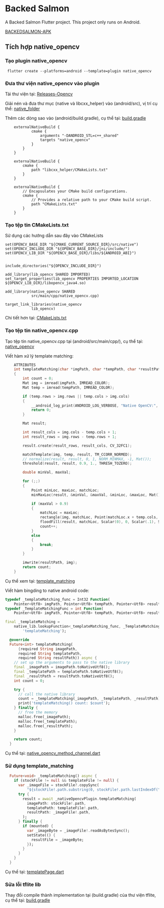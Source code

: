 # Backed Salmon

A Backed Salmon Flutter project.
This project only runs on Android.

[BACKEDSALMON-APK](https://drive.google.com/drive/u/0/folders/1nymJ1JWIR8zYNLoukrR4Ym3u407YQtmt)

## Tích hợp native_opencv
 
 ### Tạo plugin native_opencv

```
 flutter create --platforms=android --template=plugin native_opencv
```

### Đưa thư viện native_opencv vào plugin

Tải thư viện tại: [Releases-Opencv](https://opencv.org/releases/)

Giải nén và đưa thư mục (native và libcxx_helper) vào (android/src), vị trí cụ thể: [native_folder](https://github.com/phuoctan4141/flutter/tree/main/bakedsalmon/packages/native_opencv/android/src)

Thêm các dòng sao vào (android/build.gradle), cụ thể tại: [build.gradle](https://github.com/phuoctan4141/flutter/blob/main/bakedsalmon/packages/native_opencv/android/build.gradle)

```
    externalNativeBuild {
            cmake {
                arguments "-DANDROID_STL=c++_shared"
                targets "native_opencv"
            }
        }
    }
```

```
    externalNativeBuild {
        cmake {
            path "libcxx_helper/CMakeLists.txt"
        }
    }
```

```
    externalNativeBuild {
        // Encapsulates your CMake build configurations.
        cmake {
            // Provides a relative path to your CMake build script.
            path "CMakeLists.txt"
        }
    }
```

### Tạo tệp tin CMakeLists.txt

Sử dụng các hướng dẫn sau đây vào CMakeLists

```
set(OPENCV_BASE_DIR "${CMAKE_CURRENT_SOURCE_DIR}/src/native")
set(OPENCV_INCLUDE_DIR "${OPENCV_BASE_DIR}/jni/include/")
set(OPENCV_LIB_DIR "${OPENCV_BASE_DIR}/libs/${ANDROID_ABI}")
```

```

include_directories("${OPENCV_INCLUDE_DIR}")
```

```
add_library(lib_opencv SHARED IMPORTED)
set_target_properties(lib_opencv PROPERTIES IMPORTED_LOCATION ${OPENCV_LIB_DIR}/libopencv_java4.so)
```

```
add_library(native_opencv SHARED
            src/main/cpp/native_opencv.cpp)
```

```
target_link_libraries(native_opencv
            lib_opencv)
```

Chi tiết hơn tại: [CMakeLists.txt](https://github.com/phuoctan4141/flutter/blob/main/bakedsalmon/packages/native_opencv/android/CMakeLists.txt)

### Tạo tệp tin native_opencv.cpp

Tạo tệp tin native_opencv.cpp tại (android/src/main/cpp/), cụ thể tại: [native_opencv](https://github.com/phuoctan4141/flutter/tree/main/bakedsalmon/packages/native_opencv/android/src/main/cpp)

Viết hàm xử lý template matching:

```cpp
    ATTRIBUTES
    int templateMatching(char *imgPath, char *tempPath, char *resultPath)
    {
        int count = 0;
        Mat img = imread(imgPath, IMREAD_COLOR);
        Mat temp = imread(tempPath, IMREAD_COLOR);

        if (temp.rows > img.rows || temp.cols > img.cols)
        {
            __android_log_print(ANDROID_LOG_VERBOSE, "Native OpenCV:", "Template is larger than image");
            return 0;
        }

        Mat result;

        int result_cols = img.cols - temp.cols + 1;
        int result_rows = img.rows - temp.rows + 1;

        result.create(result_rows, result_cols, CV_32FC1);

        matchTemplate(img, temp, result, TM_CCORR_NORMED);
        // normalize(result, result, 0, 1, NORM_MINMAX, -1, Mat());
        threshold(result, result, 0.9, 1., THRESH_TOZERO);

        double minVal, maxVal;

        for (;;)
        {
            Point minLoc, maxLoc, matchLoc;
            minMaxLoc(result, &minVal, &maxVal, &minLoc, &maxLoc, Mat());

            if (maxVal > 0.9)
            {
                matchLoc = maxLoc;
                rectangle(img, matchLoc, Point(matchLoc.x + temp.cols, matchLoc.y + temp.rows), Scalar(0, 255, 0), 2, 8, 0);
                floodFill(result, matchLoc, Scalar(0), 0, Scalar(.1), Scalar(1.));
                count++;
            }
            else
            {
                break;
            }
        }

        imwrite(resultPath, img);
        return count;
    }
```

Cụ thể xem tại: [template_matching](https://github.com/phuoctan4141/flutter/blob/main/bakedsalmon/packages/native_opencv/android/src/main/cpp/native_opencv.cpp)

Viết hàm bingding to native android code:

```dart
typedef _templateMatching_func = Int32 Function(
    Pointer<Utf8> imgPath, Pointer<Utf8> tempPath, Pointer<Utf8> resultPath);
typedef _TemplateMatchingFunc = int Function(
    Pointer<Utf8> imgPath, Pointer<Utf8> tempPath, Pointer<Utf8> resultPath);

final _templateMatching =
    native_lib.lookupFunction<_templateMatching_func, _TemplateMatchingFunc>(
        'templateMatching');

  @override
  Future<int> templateMatching(
      {required String imagePath,
      required String templatePath,
      required String resultPath}) async {
    // set up the arguments to pass to the native library
    final _imagePath = imagePath.toNativeUtf8();
    final _templatePath = templatePath.toNativeUtf8();
    final _resultPath = resultPath.toNativeUtf8();
    int count = 0;

    try {
      // call the native library
      count = _templateMatching(_imagePath, _templatePath, _resultPath);
      print('templateMatching() count: $count');
    } finally {
      // free the memory
      malloc.free(_imagePath);
      malloc.free(_templatePath);
      malloc.free(_resultPath);
    }

    return count;
  }
```

Cụ thể tại: [native_opencv_method_channel.dart](https://github.com/phuoctan4141/flutter/blob/main/bakedsalmon/packages/native_opencv/lib/native_opencv_method_channel.dart)

### Sử dụng template_matching

```dart
  Future<void> _templateMatching() async {
    if (stockFile != null && templateFile != null) {
      var _imageFile = stockFile?.copySync(
          "${stockFile!.path.substring(0, stockFile!.path.lastIndexOf("/"))}/result.jpg");
      try {
        result = await _nativeOpencvPlugin.templateMatching(
          imagePath: stockFile!.path,
          templatePath: templateFile!.path,
          resultPath: _imageFile!.path,
        );
      } finally {
        if (mounted) {
          var _imageByte = _imageFile!.readAsBytesSync();
          setState(() {
            resultFile = _imageByte;
          });
        }
      }
    }
  }
```

Cụ thể tại: [templatePage.dart](https://github.com/phuoctan4141/flutter/blob/main/bakedsalmon/lib/templatePage.dart)


### Sửa lỗi tflite lib

Thay đổi compile thành implementation tại (build.gradle) của thư viện tflite, cụ thể tại: [build.gradle](https://github.com/shaqian/flutter_tflite/blob/master/android/build.gradle)












